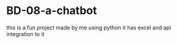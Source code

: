 # BD-08-a-chatbot
this is a fun project made by me using python it has excel and api integration to it
